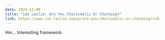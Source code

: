 ```yaml
---
date: 2024-12-09
title: "Ian Leslie: Are You Charismatic Or Charming?"
link: https://www.ian-leslie.com/p/are-you-charismatic-or-charming?r=62534&utm_campaign=post&utm_medium=web
---
```


Hm… Interesting framework.
